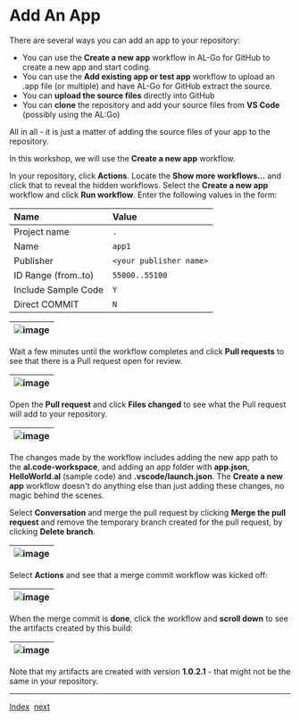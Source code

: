 # Add An App
There are several ways you can add an app to your repository:
- You can use the **Create a new app** workflow in AL-Go for GitHub to create a new app and start coding.
- You can use the **Add existing app or test app** workflow to upload an .app file (or multiple) and have AL-Go for GitHub extract the source.
- You can **upload the source files** directly into GitHub
- You can **clone** the repository and add your source files from **VS Code** (possibly using the AL:Go)

All in all - it is just a matter of adding the source files of your app to the repository.

In this workshop, we will use the **Create a new app** workflow.

In your repository, click **Actions**. Locate the **Show more workflows...** and click that to reveal the hidden workflows. Select the **Create a new app** workflow and click **Run workflow**.
Enter the following values in the form:

| Name | Value |
| :-- | :-- |
| Project name | `.` |
| Name | `app1` |
| Publisher | `<your publisher name>` |
| ID Range (from..to) | `55000..55100` |
| Include Sample Code | `Y` |
| Direct COMMIT | `N` |

| ![image](https://user-images.githubusercontent.com/10775043/231437591-4f73e366-ab40-4310-8074-ff432f5ce499.png) |
|-|

Wait a few minutes until the workflow completes and click **Pull requests** to see that there is a Pull request open for review.

| ![image](https://user-images.githubusercontent.com/10775043/231438634-dcd2d7c4-8db3-4d50-8396-fd7f0b9e74b3.png) |
|-|

Open the **Pull request** and click **Files changed** to see what the Pull request will add to your repository.

| ![image](https://user-images.githubusercontent.com/10775043/231438970-afe8087a-6305-463a-97fe-4b6f47eca839.png) |
|-|

The changes made by the workflow includes adding the new app path to the **al.code-workspace**, and adding an app folder with **app.json**, **HelloWorld.al** (sample code) and **.vscode/launch.json**.
The **Create a new app** workflow doesn't do anything else than just adding these changes, no magic behind the scenes.

Select **Conversation** and merge the pull request by clicking **Merge the pull request** and remove the temporary branch created for the pull request, by clicking **Delete branch**.

| ![image](https://user-images.githubusercontent.com/10775043/231440700-1416519c-742c-4fb9-a094-5ec253e242c5.png) |
|-|

Select **Actions** and see that a merge commit workflow was kicked off:

| ![image](https://user-images.githubusercontent.com/10775043/231440982-ccaa8437-6b1f-4f77-a3a5-df9ca382dc49.png) |
|-|

When the merge commit is **done**, click the workflow and **scroll down** to see the artifacts created by this build:

| ![image](https://user-images.githubusercontent.com/10775043/231449015-9ce85efd-dde1-442b-97da-748b1db33ddb.png) |
|-|

Note that my artifacts are created with version **1.0.2.1** - that might not be the same in your repository.

---
[Index](Index.md)&nbsp;&nbsp;[next](Versioning.md)
